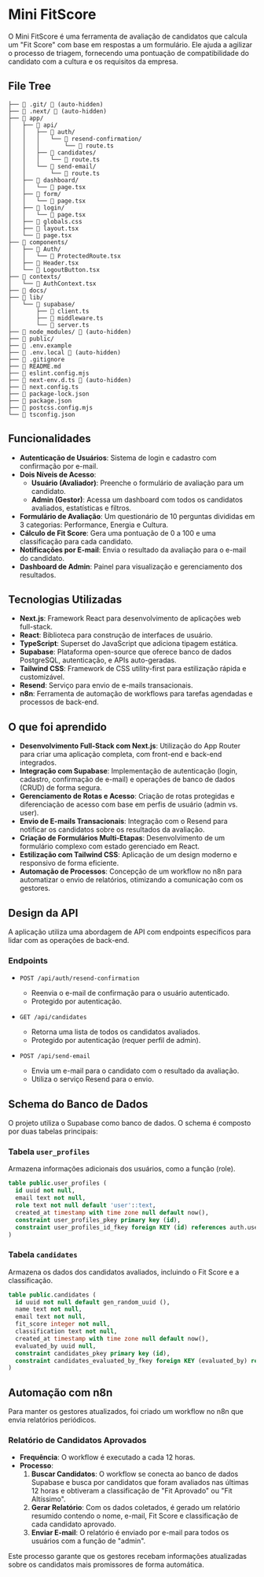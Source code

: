 # Mini FitScore

O Mini FitScore é uma ferramenta de avaliação de candidatos que calcula um "Fit Score" com base em respostas a um formulário. Ele ajuda a agilizar o processo de triagem, fornecendo uma pontuação de compatibilidade do candidato com a cultura e os requisitos da empresa.

## File Tree

```
├── 📁 .git/ 🚫 (auto-hidden)
├── 📁 .next/ 🚫 (auto-hidden)
├── 📁 app/
│   ├── 📁 api/
│   │   ├── 📁 auth/
│   │   │   └── 📁 resend-confirmation/
│   │   │       └── 📄 route.ts
│   │   ├── 📁 candidates/
│   │   │   └── 📄 route.ts
│   │   └── 📁 send-email/
│   │       └── 📄 route.ts
│   ├── 📁 dashboard/
│   │   └── 📄 page.tsx
│   ├── 📁 form/
│   │   └── 📄 page.tsx
│   ├── 📁 login/
│   │   └── 📄 page.tsx
│   ├── 🎨 globals.css
│   ├── 📄 layout.tsx
│   └── 📄 page.tsx
├── 📁 components/
│   ├── 📁 Auth/
│   │   └── 📄 ProtectedRoute.tsx
│   ├── 📄 Header.tsx
│   └── 📄 LogoutButton.tsx
├── 📁 contexts/
│   └── 📄 AuthContext.tsx
├── 📁 docs/
├── 📁 lib/
│   └── 📁 supabase/
│       ├── 📄 client.ts
│       ├── 📄 middleware.ts
│       └── 📄 server.ts
├── 📁 node_modules/ 🚫 (auto-hidden)
├── 📁 public/
├── 📄 .env.example
├── 📄 .env.local 🚫 (auto-hidden)
├── 🚫 .gitignore
├── 📖 README.md
├── 📄 eslint.config.mjs
├── 📄 next-env.d.ts 🚫 (auto-hidden)
├── 📄 next.config.ts
├── 📄 package-lock.json
├── 📄 package.json
├── 📄 postcss.config.mjs
└── 📄 tsconfig.json
```


## Funcionalidades

- **Autenticação de Usuários**: Sistema de login e cadastro com confirmação por e-mail.
- **Dois Níveis de Acesso**:
  - **Usuário (Avaliador)**: Preenche o formulário de avaliação para um candidato.
  - **Admin (Gestor)**: Acessa um dashboard com todos os candidatos avaliados, estatísticas e filtros.
- **Formulário de Avaliação**: Um questionário de 10 perguntas divididas em 3 categorias: Performance, Energia e Cultura.
- **Cálculo de Fit Score**: Gera uma pontuação de 0 a 100 e uma classificação para cada candidato.
- **Notificações por E-mail**: Envia o resultado da avaliação para o e-mail do candidato.
- **Dashboard de Admin**: Painel para visualização e gerenciamento dos resultados.

## Tecnologias Utilizadas

- **Next.js**: Framework React para desenvolvimento de aplicações web full-stack.
- **React**: Biblioteca para construção de interfaces de usuário.
- **TypeScript**: Superset do JavaScript que adiciona tipagem estática.
- **Supabase**: Plataforma open-source que oferece banco de dados PostgreSQL, autenticação, e APIs auto-geradas.
- **Tailwind CSS**: Framework de CSS utility-first para estilização rápida e customizável.
- **Resend**: Serviço para envio de e-mails transacionais.
- **n8n**: Ferramenta de automação de workflows para tarefas agendadas e processos de back-end.

## O que foi aprendido

- **Desenvolvimento Full-Stack com Next.js**: Utilização do App Router para criar uma aplicação completa, com front-end e back-end integrados.
- **Integração com Supabase**: Implementação de autenticação (login, cadastro, confirmação de e-mail) e operações de banco de dados (CRUD) de forma segura.
- **Gerenciamento de Rotas e Acesso**: Criação de rotas protegidas e diferenciação de acesso com base em perfis de usuário (admin vs. user).
- **Envio de E-mails Transacionais**: Integração com o Resend para notificar os candidatos sobre os resultados da avaliação.
- **Criação de Formulários Multi-Etapas**: Desenvolvimento de um formulário complexo com estado gerenciado em React.
- **Estilização com Tailwind CSS**: Aplicação de um design moderno e responsivo de forma eficiente.
- **Automação de Processos**: Concepção de um workflow no n8n para automatizar o envio de relatórios, otimizando a comunicação com os gestores.

## Design da API

A aplicação utiliza uma abordagem de API com endpoints específicos para lidar com as operações de back-end.

### Endpoints

- `POST /api/auth/resend-confirmation`
  - Reenvia o e-mail de confirmação para o usuário autenticado.
  - Protegido por autenticação.

- `GET /api/candidates`
  - Retorna uma lista de todos os candidatos avaliados.
  - Protegido por autenticação (requer perfil de admin).

- `POST /api/send-email`
  - Envia um e-mail para o candidato com o resultado da avaliação.
  - Utiliza o serviço Resend para o envio.

## Schema do Banco de Dados

O projeto utiliza o Supabase como banco de dados. O schema é composto por duas tabelas principais:

### Tabela `user_profiles`

Armazena informações adicionais dos usuários, como a função (role).

```sql
table public.user_profiles (
  id uuid not null,
  email text not null,
  role text not null default 'user'::text,
  created_at timestamp with time zone null default now(),
  constraint user_profiles_pkey primary key (id),
  constraint user_profiles_id_fkey foreign KEY (id) references auth.users (id) on delete CASCADE
)
```

### Tabela `candidates`

Armazena os dados dos candidatos avaliados, incluindo o Fit Score e a classificação.

```sql
table public.candidates (
  id uuid not null default gen_random_uuid (),
  name text not null,
  email text not null,
  fit_score integer not null,
  classification text not null,
  created_at timestamp with time zone null default now(),
  evaluated_by uuid null,
  constraint candidates_pkey primary key (id),
  constraint candidates_evaluated_by_fkey foreign KEY (evaluated_by) references auth.users (id)
)
```

## Automação com n8n

Para manter os gestores atualizados, foi criado um workflow no n8n que envia relatórios periódicos.

### Relatório de Candidatos Aprovados

- **Frequência**: O workflow é executado a cada 12 horas.
- **Processo**:
  1. **Buscar Candidatos**: O workflow se conecta ao banco de dados Supabase e busca por candidatos que foram avaliados nas últimas 12 horas e obtiveram a classificação de "Fit Aprovado" ou "Fit Altíssimo".
  2. **Gerar Relatório**: Com os dados coletados, é gerado um relatório resumido contendo o nome, e-mail, Fit Score e classificação de cada candidato aprovado.
  3. **Enviar E-mail**: O relatório é enviado por e-mail para todos os usuários com a função de "admin".

Este processo garante que os gestores recebam informações atualizadas sobre os candidatos mais promissores de forma automática.
